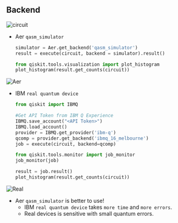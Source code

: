 ## Backend

![circuit](https://user-images.githubusercontent.com/62553200/93866053-27efa480-fd02-11ea-97b2-5616d3885fb4.png)

- Aer `qasm_simulator`
  ```python
  simulator = Aer.get_backend('qasm_simulator')
  result = execute(circuit, backend = simulator).result()
  
  from qiskit.tools.visualization import plot_histogram
  plot_histogram(result.get_counts(circuit))
  ```

![Aer](https://user-images.githubusercontent.com/62553200/93866062-29b96800-fd02-11ea-8e38-b10c2f36e747.png)

- IBM `real quantum device`
  ```python
  from qiskit import IBMQ

  #Get API Token from IBM Q Experience
  IBMQ.save_account("<API Token>")
  IBMQ.load_account()
  provider = IBMQ.get_provider('ibm-q')
  qcomp = provider.get_backend('ibmq_16_melbourne')
  job = execute(circuit, backend=qcomp)
  
  from qiskit.tools.monitor import job_monitor
  job_monitor(job)

  result = job.result()
  plot_histogram(result.get_counts(circuit))
  ```
  
![Real](https://user-images.githubusercontent.com/62553200/93866069-2aea9500-fd02-11ea-8087-dac2c5e552f5.png)

- Aer `qasm_simulator` is better to use!
  - IBM `real quantum device` takes `more time` and `more errors`.
  - Real devices is sensitive with small quantum errors.
